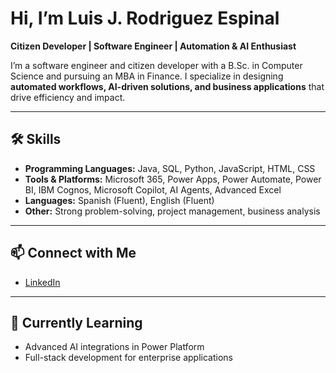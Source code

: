 # Hi, I’m Luis J. Rodriguez Espinal
**Citizen Developer | Software Engineer | Automation & AI Enthusiast** 

I’m a software engineer and citizen developer with a B.Sc. in Computer Science and pursuing an MBA in Finance. I specialize in designing **automated workflows, AI-driven solutions, and business applications** that drive efficiency and impact. 

---

## 🛠 Skills
- **Programming Languages:** Java, SQL, Python, JavaScript, HTML, CSS 
- **Tools & Platforms:** Microsoft 365, Power Apps, Power Automate, Power BI, IBM Cognos, Microsoft Copilot, AI Agents, Advanced Excel 
- **Languages:** Spanish (Fluent), English (Fluent) 
- **Other:** Strong problem-solving, project management, business analysis 

---

## 📫 Connect with Me
- [LinkedIn](https://www.linkedin.com/in/luis-j-rodriguez-espinal-a35447312) 

---

## 🌱 Currently Learning
- Advanced AI integrations in Power Platform 
- Full-stack development for enterprise applications 
